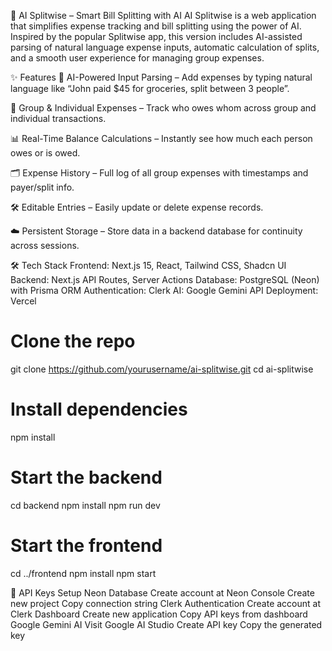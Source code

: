 💸 AI Splitwise – Smart Bill Splitting with AI
AI Splitwise is a web application that simplifies expense tracking and bill splitting using the power of AI. Inspired by the popular Splitwise app, this version includes AI-assisted parsing of natural language expense inputs, automatic calculation of splits, and a smooth user experience for managing group expenses.

✨ Features
🧠 AI-Powered Input Parsing – Add expenses by typing natural language like “John paid $45 for groceries, split between 3 people”.

👥 Group & Individual Expenses – Track who owes whom across group and individual transactions.

📊 Real-Time Balance Calculations – Instantly see how much each person owes or is owed.

🗂️ Expense History – Full log of all group expenses with timestamps and payer/split info.

🛠️ Editable Entries – Easily update or delete expense records.

☁️ Persistent Storage – Store data in a backend database for continuity across sessions.

🛠 Tech Stack
Frontend: Next.js 15, React, Tailwind CSS, Shadcn UI
Backend: Next.js API Routes, Server Actions
Database: PostgreSQL (Neon) with Prisma ORM
Authentication: Clerk
AI: Google Gemini API
Deployment: Vercel


# Clone the repo
git clone https://github.com/yourusername/ai-splitwise.git
cd ai-splitwise

# Install dependencies
npm install

# Start the backend
cd backend
npm install
npm run dev

# Start the frontend
cd ../frontend
npm install
npm start

🔑 API Keys Setup
Neon Database
Create account at Neon Console
Create new project
Copy connection string
Clerk Authentication
Create account at Clerk Dashboard
Create new application
Copy API keys from dashboard
Google Gemini AI
Visit Google AI Studio
Create API key
Copy the generated key







